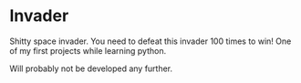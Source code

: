 # Invader
Shitty space invader. You need to defeat this invader 100 times to win!
One of my first projects while learning python.

Will probably not be developed any further.
